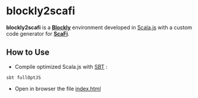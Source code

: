 # blockly2scafi #

**blockly2scafi** is a [**Blockly**](https://developers.google.com/blockly/) environment developed
in [Scala.js](http://www.scala-js.org/) with a custom code generator for [**ScaFi**](https://scafi.github.io/).

## How to Use

- Compile optimized Scala.js with [SBT](https://www.scala-sbt.org/) :

```
sbt fullOptJS
```

- Open in browser the file [index.html](src/main/resources/index.html)
